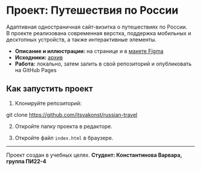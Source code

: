 # Проект: Путешествия по России

Адаптивная одностраничная сайт-визитка о путешествиях по России.  
В проекте реализована современная верстка, поддержка мобильных и десктопных устройств, а также интерактивные элементы.

- **Описание и иллюстрации:** на странице и в [макете Figma](https://www.figma.com/file/5S2WSbEFL6awjVWJ0NWL8Q/Sprint-3_-Russia-_-desktop-mobile/duplicate)
- **Исходники:** [архив](https://code.s3.yandex.net/Interactive-textbook/AS-frontend/zip/russian-travel-main.zip?etag=23911526d377c1b32935688614bf5165)
- **Работа:** локально, затем залить в свой репозиторий и опубликовать на GitHub Pages

## Как запустить проект

1. Клонируйте репозиторий:

git clone https://github.com/itsvakonst/russian-travel  

2. Откройте папку проекта в редакторе.    

3. Откройте файл `index.html` в браузере.

---

Проект создан в учебных целях.
**Студент: Константинова Варвара, группа ПИ22-4**